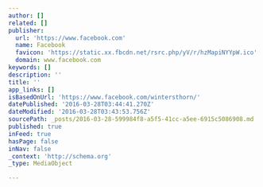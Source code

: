 ```yaml
---
author: []
related: []
publisher:
  url: 'https://www.facebook.com'
  name: Facebook
  favicon: 'https://static.xx.fbcdn.net/rsrc.php/yV/r/hzMapiNYYpW.ico'
  domain: www.facebook.com
keywords: []
description: ''
title: ''
app_links: []
isBasedOnUrl: 'https://www.facebook.com/wintersthorn/'
datePublished: '2016-03-28T03:44:41.270Z'
dateModified: '2016-03-28T03:43:53.756Z'
sourcePath: _posts/2016-03-28-599984f8-a5f5-41cc-a5ee-6915c5086908.md
published: true
inFeed: true
hasPage: false
inNav: false
_context: 'http://schema.org'
_type: MediaObject

---
```

